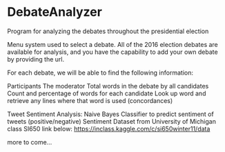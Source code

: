 # DebateAnalyzer
Program for analyzing the debates throughout the presidential election

Menu system used to select a debate. All of the 2016 election debates
are available for analysis, and you have the capability to add your 
own debate by providing the url.

For each debate, we will be able to find the following information:

Participants
The moderator
Total words in the debate by all candidates
Count and percentage of words for each candidate
Look up word and retrieve any lines where that word is used (concordances)

Tweet Sentiment Analysis:
Naive Bayes Classifier to predict sentiment of tweets (positive/negative)
Sentiment Dataset from University of Michigan class SI650 link below:
https://inclass.kaggle.com/c/si650winter11/data

more to come...
